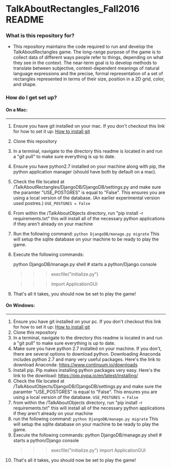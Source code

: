# TalkAboutRectangles_Fall2016 README #

### What is this repository for? ###

* This repository maintains the code required to run and develop the TalkAboutRectangles game. The long-range purpose of the game is to collect data of different ways people refer to things, depending on what they see in the context. The near-term goal is to develop methods to translate between subjective, context-dependent meanings of natural language expressions and the precise, formal representation of a set of rectangles represented in terms of their size, position in a 2D grid, color, and shape.

### How do I get set up? ###

#### On a Mac: ####
----------------------
1. Ensure you have git installed on your mac. If you don't checkout this link for how to set it up: [How to install git](https://git-scm.com/book/en/v2/Getting-Started-Installing-Git)
2. Clone this repository
3. In a terminal, navigate to the directory this readme is located in and run a "git pull" to make sure everything is up to date.
4. Ensure you have python2.7 installed on your machine along with pip, the python application manager (should have both by default on a mac).
5. Check the file located at /TalkAboutRectangles/DjangoDB/DjangoDB/settings.py and make sure the paramter "USE_POSTGRES" is equal to "False". This ensures you are using a local version of the database. (An earlier experimental version used postres.)
```USE_POSTGRES = False```
6. From within the /TalkAboutObjects directory, run "pip install -r requirements.txt" this will install all of the necessary python applications if they aren't already on your machine
7. Run the following command:
```python DjangoDB/manage.py migrate```
This will setup the sqlite database on your machine to be ready to play the game.
8. Execute the following commands:

   python DjangoDB/manage.py shell       # starts a python/Django console
   
   >>> execfile("initialize.py")
   
   >>> import ApplicationGUI
   
9. That's all it takes, you should now be set to play the game!

#### On Windows: ####
-------------------------
1. Ensure you have git installed on your pc. If you don't checkout this link for how to set it up: [How to install git](https://git-scm.com/book/en/v2/Getting-Started-Installing-Git)
2. Clone this repository
3. In a terminal, navigate to the directory this readme is located in and run a "git pull" to make sure everything is up to date.
4. Make sure you have python 2.7 installed on your machine. If you don't, there are several options to download python. Downloading Anaconda includes python 2.7 and many very useful
packages. Here's the link to download Anaconda: https://www.continuum.io/downloads
5. Install pip. Pip makes installing python packages very easy. Here's the link to the download: https://pip.pypa.io/en/latest/installing/
6. Check the file located at /TalkAboutObjects/DjangoDB/DjangoDB/settings.py and make sure the paramter "USE_POSTGRES" is equal to "False". This ensures you are using a local version of the database.
```USE_POSTGRES = False```
7. from within the /TalkAboutObjects directory, run "pip install -r requirements.txt" this will install all of the necessary python applications if they aren't already on your machine
8. run the following command:
```python DjangoDB/manage.py migrate```
This will setup the sqlite database on your machine to be ready to play the game.
9. Execute the following commands:
   python DjangoDB/manage.py shell       # starts a python/Django console
   >>> execfile("initialize.py")
   >>> import ApplicationGUI
10. That's all it takes, you should now be set to play the game!
